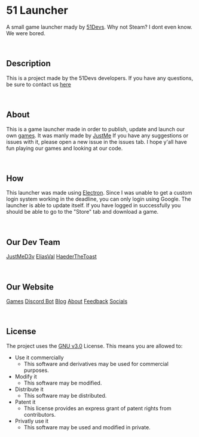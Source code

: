 # 51 Launcher
A small game launcher mady by [51Devs](https://51devs.xyz/). Why not Steam? I dont even know. We were bored.

<br>

## Description
This is a project made by the 51Devs developers. If you have any questions, be sure to contact us [here](https://51devs.xyz/#feedback "Our feedback")

<br>

## About
This is a game launcher made in order to publish, update and launch our own [games](https://51devs.xyz/games/). It was manly made by [JustMe](https://github.com/JustM3Dev) If you have any suggestions or issues with it, please open a new issue in the issues tab. I hope y'all have fun playing our games and looking at our code.

<br>

## How
This launcher was made using [Electron](https://electronjs.org "HTML, CSS and JS Desktop framework mady by Github"). Since I was unable to get a custom login system working in the deadline, you can only login using Google. The launcher is able to update itself. If you have logged in successfully you should be able to go to the "Store" tab and download a game.

<br>

## Our Dev Team
[JustMeD3v](https://github.com/JustM3Dev/ "Profile")
[EliasVal](https://github.com/EliasVal/ "Profile")
[HaederTheToast](https://github.com/Haeder2132 "Profile")

<br>

## Our Website
[Games](https://51devs.xyz/#games)
[Discord Bot](https://51devs.xyz/#discord)
[Blog](https://51devs.xyz/#blog)
[About](https://51devs.xyz/#about)
[Feedback](https://51devs.xyz/#feedback)
[Socials](https://51devs.xyz/#social)

<br>

## License
The project uses the [GNU v3.0](/LICENSE "Got to license") License.
This means you are allowed to:
 - Use it commercially
    - This software and derivatives may be used for commercial purposes.
 - Modify it
    - This software may be modified.
 - Distribute it
    - This software may be distributed.
 - Patent it
    - This license provides an express grant of patent rights from contributors.
 - Privatly use it
    - This software may be used and modified in private.
